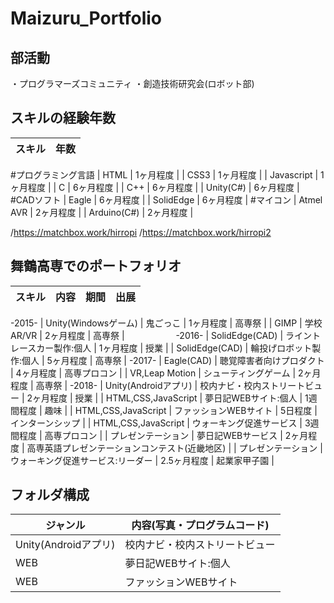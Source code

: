 # Maizuru_Portfolio

## 部活動

・プログラマーズコミュニティ
・創造技術研究会(ロボット部)

## スキルの経験年数

| スキル | 年数 |
|:-----------:|:------------:|
#プログラミング言語
| HTML | 1ヶ月程度 | 
| CSS3 | 1ヶ月程度 |
| Javascript | 1ヶ月程度 | 
| C | 6ヶ月程度 | 
| C++ | 6ヶ月程度 | 
| Unity(C#) | 6ヶ月程度 | 
#CADソフト
| Eagle | 6ヶ月程度 | 
| SolidEdge | 6ヶ月程度 | 
#マイコン
| Atmel AVR | 2ヶ月程度 |
| Arduino(C#) | 2ヶ月程度 |


/https://matchbox.work/hirropi
/https://matchbox.work/hirropi2

## 舞鶴高専でのポートフォリオ
| スキル | 内容 | 期間 | 出展 |
|:-----------:|:------------:|:------------:|:------------:|
-2015-
| Unity(Windowsゲーム) | 鬼ごっこ | 1ヶ月程度 | 高専祭 | 
| GIMP | 学校AR/VR | 2ヶ月程度 | 高専祭 | 　 　　　　 
-2016-
| SolidEdge(CAD) | ライントレースカー製作:個人 | 1ヶ月程度 | 授業 | 
| SolidEdge(CAD) | 輪投げロボット製作:個人 | 5ヶ月程度 | 高専祭 | 
-2017-
| Eagle(CAD) | 聴覚障害者向けプロダクト | 4ヶ月程度 | 高専プロコン | 
| VR,Leap Motion | シューティングゲーム | 2ヶ月程度 | 高専祭 | 
-2018-
| Unity(Androidアプリ) | 校内ナビ・校内ストリートビュー | 2ヶ月程度 | 授業 | 
| HTML,CSS,JavaScript | 夢日記WEBサイト:個人 | 1週間程度 | 趣味 |
| HTML,CSS,JavaScript | ファッションWEBサイト | 5日程度 | インターンシップ |
| HTML,CSS,JavaScript | ウォーキング促進サービス | 3週間程度 | 高専プロコン |
| プレゼンテーション | 夢日記WEBサービス | 2ヶ月程度 | 高専英語プレゼンテーションコンテスト(近畿地区) |
| プレゼンテーション | ウォーキング促進サービス:リーダー | 2.5ヶ月程度 | 起業家甲子園 |

## フォルダ構成

| ジャンル | 内容(写真・プログラムコード) |
----|---- 
| Unity(Androidアプリ) | 校内ナビ・校内ストリートビュー |
| WEB | 夢日記WEBサイト:個人 |
| WEB | ファッションWEBサイト |
